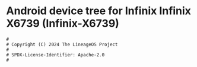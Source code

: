 # Android device tree for Infinix Infinix X6739 (Infinix-X6739)

```
#
# Copyright (C) 2024 The LineageOS Project
#
# SPDX-License-Identifier: Apache-2.0
#
```
